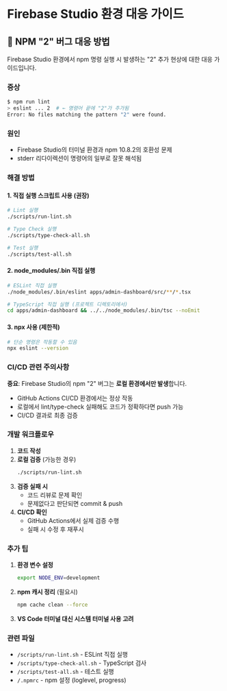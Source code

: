 # Firebase Studio 환경 대응 가이드

## 🐛 NPM "2" 버그 대응 방법

Firebase Studio 환경에서 npm 명령 실행 시 발생하는 "2" 추가 현상에 대한 대응 가이드입니다.

### 증상
```bash
$ npm run lint
> eslint ... 2  # ← 명령어 끝에 "2"가 추가됨
Error: No files matching the pattern "2" were found.
```

### 원인
- Firebase Studio의 터미널 환경과 npm 10.8.2의 호환성 문제
- stderr 리다이렉션이 명령어의 일부로 잘못 해석됨

### 해결 방법

#### 1. 직접 실행 스크립트 사용 (권장)
```bash
# Lint 실행
./scripts/run-lint.sh

# Type Check 실행  
./scripts/type-check-all.sh

# Test 실행
./scripts/test-all.sh
```

#### 2. node_modules/.bin 직접 실행
```bash
# ESLint 직접 실행
./node_modules/.bin/eslint apps/admin-dashboard/src/**/*.tsx

# TypeScript 직접 실행 (프로젝트 디렉토리에서)
cd apps/admin-dashboard && ../../node_modules/.bin/tsc --noEmit
```

#### 3. npx 사용 (제한적)
```bash
# 단순 명령은 작동할 수 있음
npx eslint --version
```

### CI/CD 관련 주의사항

**중요**: Firebase Studio의 npm "2" 버그는 **로컬 환경에서만 발생**합니다.
- GitHub Actions CI/CD 환경에서는 정상 작동
- 로컬에서 lint/type-check 실패해도 코드가 정확하다면 push 가능
- CI/CD 결과로 최종 검증

### 개발 워크플로우

1. **코드 작성**
2. **로컬 검증** (가능한 경우)
   ```bash
   ./scripts/run-lint.sh
   ```
3. **검증 실패 시**
   - 코드 리뷰로 문제 확인
   - 문제없다고 판단되면 commit & push
4. **CI/CD 확인**
   - GitHub Actions에서 실제 검증 수행
   - 실패 시 수정 후 재푸시

### 추가 팁

1. **환경 변수 설정**
   ```bash
   export NODE_ENV=development
   ```

2. **npm 캐시 정리** (필요시)
   ```bash
   npm cache clean --force
   ```

3. **VS Code 터미널 대신 시스템 터미널 사용 고려**

### 관련 파일
- `/scripts/run-lint.sh` - ESLint 직접 실행
- `/scripts/type-check-all.sh` - TypeScript 검사
- `/scripts/test-all.sh` - 테스트 실행
- `/.npmrc` - npm 설정 (loglevel, progress)